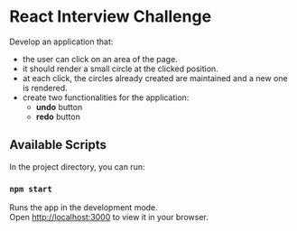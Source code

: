 # React Interview Challenge

Develop an application that:

* the user can click on an area of ​​the page.
* it should render a small circle at the clicked position.
* at each click, the circles already created are maintained and a new one is rendered.
* create two functionalities for the application:
	* **undo** button
	* **redo** button


## Available Scripts

In the project directory, you can run:

### `npm start`

Runs the app in the development mode.\
Open [http://localhost:3000](http://localhost:3000) to view it in your browser.
